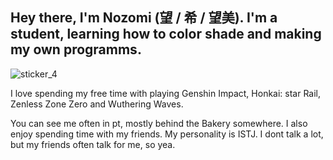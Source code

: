 ## Hey there, I'm Nozomi (望 / 希 / 望美). I'm a student, learning how to color shade and making my own programms.
![sticker_4](https://github.com/user-attachments/assets/903f0571-fe29-4273-8f97-505715d322a0)

I love spending my free time with playing Genshin Impact, Honkai: star Rail, Zenless Zone Zero and Wuthering Waves.

You can see me often in pt, mostly behind the Bakery somewhere.
I also enjoy spending time with my friends. My personality is ISTJ. I dont talk a lot, but my friends often talk for me, so yea.

<!--
**Chimaera-Alebriius/Chimaera-Alebriius** is a ✨ _special_ ✨ repository because its `README.md` (this file) appears on your GitHub profile.

Here are some ideas to get you started:

- 🔭 I’m currently working on ...
- 🌱 I’m currently learning ...
- 👯 I’m looking to collaborate on ...
- 🤔 I’m looking for help with ...
- 💬 Ask me about ...
- 📫 How to reach me: ...
- 😄 Pronouns: ...
- ⚡ Fun fact: ...
-->
